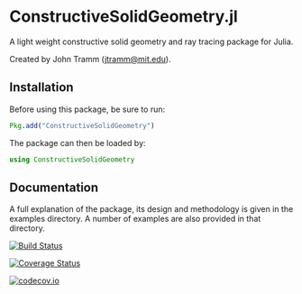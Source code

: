 # ConstructiveSolidGeometry.jl

A light weight constructive solid geometry and ray tracing package for Julia.

Created by John Tramm (jtramm@mit.edu).

## Installation

Before using this package, be sure to run:

```julia
Pkg.add("ConstructiveSolidGeometry")
```

The package can then be loaded by:

```julia
using ConstructiveSolidGeometry
```

## Documentation

A full explanation of the package, its design and methodology is given in the examples directory.
A number of examples are also provided in that directory.


[![Build Status](https://travis-ci.org/jtramm/ConstructiveSolidGeometry.jl.svg?branch=master)](https://travis-ci.org/jtramm/ConstructiveSolidGeometry.jl)

[![Coverage Status](https://coveralls.io/repos/jtramm/ConstructiveSolidGeometry.jl/badge.svg?branch=master&service=github)](https://coveralls.io/github/jtramm/ConstructiveSolidGeometry.jl?branch=master)

[![codecov.io](http://codecov.io/github/jtramm/ConstructiveSolidGeometry.jl/coverage.svg?branch=master)](http://codecov.io/github/jtramm/ConstructiveSolidGeometry.jl?branch=master)
